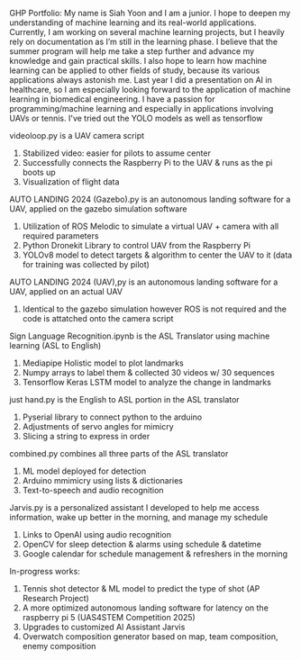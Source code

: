 GHP Portfolio:
My name is Siah Yoon and I am a junior. I hope to deepen my understanding of machine learning and its real-world applications. Currently, I am working on several machine learning projects, but I heavily rely on documentation as I’m still in the learning phase. I believe that the summer program will help me take a step further and advance my knowledge and gain practical skills. I also hope to learn how machine learning can be applied to other fields of study, because its various applications always astonish me. Last year I did a presentation on AI in healthcare, so I am especially looking forward to the application of machine learning in biomedical engineering.
I have a passion for programming/machine learning and especially in applications involving UAVs or tennis.
I've tried out the YOLO models as well as tensorflow

videoloop.py is a UAV camera script
1. Stabilized video: easier for pilots to assume center
2. Successfully connects the Raspberry Pi to the UAV & runs as the pi boots up
3. Visualization of flight data

AUTO LANDING 2024 (Gazebo).py is an autonomous landing software for a UAV, applied on the gazebo simulation software
1. Utilization of ROS Melodic to simulate a virtual UAV + camera with all required parameters
2. Python Dronekit Library to control UAV from the Raspberry Pi
3. YOLOv8 model to detect targets & algorithm to center the UAV to it (data for training was collected by pilot)

AUTO LANDING 2024 (UAV),py is an autonomous landing software for a UAV, applied on an actual UAV
1. Identical to the gazebo simulation however ROS is not required and the code is attatched onto the camera script

Sign Language Recognition.ipynb is the ASL Translator using machine learning (ASL to English)
1. Mediapipe Holistic model to plot landmarks
2. Numpy arrays to label them & collected 30 videos w/ 30 sequences
3. Tensorflow Keras LSTM model to analyze the change in landmarks

just hand.py is the English to ASL portion in the ASL translator
1. Pyserial library to connect python to the arduino
2. Adjustments of servo angles for mimicry
3. Slicing a string to express in order

combined.py combines all three parts of the ASL translator
1. ML model deployed for detection
2. Arduino mmimicry using lists & dictionaries
3. Text-to-speech and audio recognition

Jarvis.py is a personalized assistant I developed to help me access information, wake up better in the morning, and manage my schedule
1. Links to OpenAI using audio recognition
2. OpenCV for sleep detection & alarms using schedule & datetime
3. Google calendar for schedule management & refreshers in the morning

In-progress works:
1. Tennis shot detector & ML model to predict the type of shot (AP Research Project)
2. A more optimized autonomous landing software for latency on the raspberry pi 5 (UAS4STEM Competition 2025)
3. Upgrades to customized AI Assistant Jarvis
4. Overwatch composition generator based on map, team composition, enemy composition

